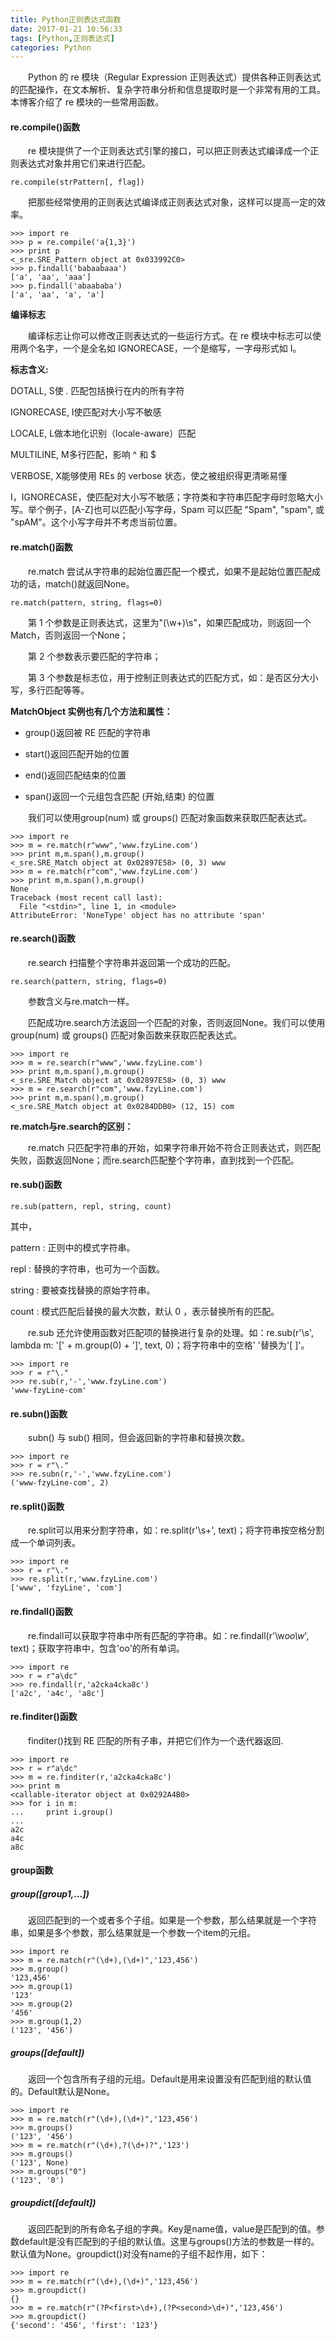 ```yaml
---
title: Python正则表达式函数
date: 2017-01-21 10:56:33
tags: [Python,正则表达式]
categories: Python
---
```


　　Python 的 re 模块（Regular Expression 正则表达式）提供各种正则表达式的匹配操作，在文本解析、复杂字符串分析和信息提取时是一个非常有用的工具。本博客介绍了 re 模块的一些常用函数。

<!--more-->

#### re.compile()函数

　　re 模块提供了一个正则表达式引擎的接口，可以把正则表达式编译成一个正则表达式对象并用它们来进行匹配。

```
re.compile(strPattern[, flag])
```

　　把那些经常使用的正则表达式编译成正则表达式对象，这样可以提高一定的效率。

```
>>> import re
>>> p = re.compile('a{1,3}')
>>> print p
<_sre.SRE_Pattern object at 0x033992C0>
>>> p.findall('babaabaaa')
['a', 'aa', 'aaa']
>>> p.findall('abaababa')
['a', 'aa', 'a', 'a']
```

**编译标志**

　　编译标志让你可以修改正则表达式的一些运行方式。在 re 模块中标志可以使用两个名字，一个是全名如 IGNORECASE，一个是缩写，一字母形式如 I。

**标志含义:**

DOTALL, S使 . 匹配包括换行在内的所有字符

IGNORECASE, I使匹配对大小写不敏感

LOCALE, L做本地化识别（locale-aware）匹配

MULTILINE, M多行匹配，影响 ^ 和 $

VERBOSE, X能够使用 REs 的 verbose 状态，使之被组织得更清晰易懂

I，IGNORECASE，使匹配对大小写不敏感；字符类和字符串匹配字母时忽略大小写。举个例子，[A-Z]也可以匹配小写字母，Spam 可以匹配 "Spam", "spam", 或 "spAM"。这个小写字母并不考虑当前位置。

#### re.match()函数

　　re.match 尝试从字符串的起始位置匹配一个模式，如果不是起始位置匹配成功的话，match()就返回None。

```
re.match(pattern, string, flags=0)
```

　　第 1 个参数是正则表达式，这里为"(\w+)\s"，如果匹配成功，则返回一个Match，否则返回一个None；

　　第 2 个参数表示要匹配的字符串；

　　第 3 个参数是标志位，用于控制正则表达式的匹配方式，如：是否区分大小写，多行匹配等等。


**MatchObject 实例也有几个方法和属性：**

- group()返回被 RE 匹配的字符串

- start()返回匹配开始的位置

- end()返回匹配结束的位置

- span()返回一个元组包含匹配 (开始,结束) 的位置

　　我们可以使用group(num) 或 groups() 匹配对象函数来获取匹配表达式。

```
>>> import re
>>> m = re.match(r"www",'www.fzyLine.com')
>>> print m,m.span(),m.group()
<_sre.SRE_Match object at 0x02897E58> (0, 3) www
>>> m = re.match(r"com",'www.fzyLine.com')
>>> print m,m.span(),m.group()
None
Traceback (most recent call last):
  File "<stdin>", line 1, in <module>
AttributeError: 'NoneType' object has no attribute 'span'
```

#### re.search()函数

　　re.search 扫描整个字符串并返回第一个成功的匹配。

```
re.search(pattern, string, flags=0)
```

　　参数含义与re.match一样。

　　匹配成功re.search方法返回一个匹配的对象，否则返回None。我们可以使用group(num) 或 groups() 匹配对象函数来获取匹配表达式。

```
>>> import re
>>> m = re.search(r"www",'www.fzyLine.com')
>>> print m,m.span(),m.group()
<_sre.SRE_Match object at 0x02897E58> (0, 3) www
>>> m = re.search(r"com",'www.fzyLine.com')
>>> print m,m.span(),m.group()
<_sre.SRE_Match object at 0x0284DDB0> (12, 15) com
```

**re.match与re.search的区别：**

　　re.match 只匹配字符串的开始，如果字符串开始不符合正则表达式，则匹配失败，函数返回None；而re.search匹配整个字符串，直到找到一个匹配。

#### re.sub()函数

```
re.sub(pattern, repl, string, count)
```

其中，

pattern : 正则中的模式字符串。

repl : 替换的字符串，也可为一个函数。

string : 要被查找替换的原始字符串。

count : 模式匹配后替换的最大次数，默认 0 ，表示替换所有的匹配。

　　re.sub 还允许使用函数对匹配项的替换进行复杂的处理。如：re.sub(r'\s', lambda m: '[' + m.group(0) + ']', text, 0)；将字符串中的空格' '替换为'[ ]'。

```
>>> import re
>>> r = r"\."
>>> re.sub(r,'-','www.fzyLine.com')
'www-fzyLine-com'
```

#### re.subn()函数

　　subn() 与 sub() 相同，但会返回新的字符串和替换次数。

```
>>> import re
>>> r = r"\."
>>> re.subn(r,'-','www.fzyLine.com')
('www-fzyLine-com', 2)
```

#### re.split()函数

　　re.split可以用来分割字符串，如：re.split(r'\s+', text)；将字符串按空格分割成一个单词列表。

```
>>> import re
>>> r = r"\."
>>> re.split(r,'www.fzyLine.com')
['www', 'fzyLine', 'com']
```

#### re.findall()函数

　　re.findall可以获取字符串中所有匹配的字符串。如：re.findall(r'\w*oo\w*', text)；获取字符串中，包含'oo'的所有单词。

```
>>> import re
>>> r = r"a\dc"
>>> re.findall(r,'a2cka4cka8c')
['a2c', 'a4c', 'a8c']
```

#### re.finditer()函数

　　finditer()找到 RE 匹配的所有子串，并把它们作为一个迭代器返回.

```
>>> import re
>>> r = r"a\dc"
>>> m = re.finditer(r,'a2cka4cka8c')
>>> print m
<callable-iterator object at 0x0292A4B0>
>>> for i in m:
...     print i.group()
...
a2c
a4c
a8c
```

#### group函数

##### group([group1,…])

　　返回匹配到的一个或者多个子组。如果是一个参数，那么结果就是一个字符串，如果是多个参数，那么结果就是一个参数一个item的元组。

```
>>> import re
>>> m = re.match(r"(\d+),(\d+)",'123,456')
>>> m.group()
'123,456'
>>> m.group(1)
'123'
>>> m.group(2)
'456'
>>> m.group(1,2)
('123', '456')
```

##### groups([default])

　　返回一个包含所有子组的元组。Default是用来设置没有匹配到组的默认值的。Default默认是None。

```
>>> import re
>>> m = re.match(r"(\d+),(\d+)",'123,456')
>>> m.groups()
('123', '456')
>>> m = re.match(r"(\d+),?(\d+)?",'123')
>>> m.groups()
('123', None)
>>> m.groups("0")
('123', '0')
```

##### groupdict([default])

　　返回匹配到的所有命名子组的字典。Key是name值，value是匹配到的值。参数default是没有匹配到的子组的默认值。这里与groups()方法的参数是一样的。默认值为None。groupdict()对没有name的子组不起作用，如下：

```
>>> import re
>>> m = re.match(r"(\d+),(\d+)",'123,456')
>>> m.groupdict()
{}
>>> m = re.match(r"(?P<first>\d+),(?P<second>\d+)",'123,456')
>>> m.groupdict()
{'second': '456', 'first': '123'}
```
